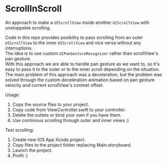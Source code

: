 # ScrollInScroll
An approach to make a `UIScrollView` inside another `UIScrollView` with unstoppable scrolling.

Code in this repo provides posibility to pass scrolling from an outer `UIScrollView` to the inner `UIScrollView` and vice versa without any interruptions.\
The idea is to use custom `UIPanGestureRecognizer` rather than scrollView's pan gesture.\
With this approach we are able to handle pan gesture as we want to, so it's easy to pass it to the outer or to the inner scroll depending on the situation.\
The main problem of this approach was a deceleration, but the problem was solved through the custom deceleration animation based on pan gesture velocity and current scrollView's contnet offset.

Usage: 
1) Copy the source files to your project.
2) Copy code from ViewController.swift to your controller.
3) Delete the outlets or bind your own if you have them.
4) Use continious scrolling through outer and inner views :)

Test scrolling:
1) Create new iOS App Xcode project.
2) Copy files to the project folder replacing Main.storyboard.
3) Launch the project.
4) Profit :)
